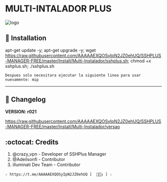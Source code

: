 ﻿# MULTI-INTALADOR PLUS

![logo](https://github.com/AAAAAEXQOSyIpN2JZ0ehUQ/SSHPLUS-MANAGER-FREE/blob/master/Imagenes/Multi_Instalador_sshplus.png)

## :book: Installation

apt-get update -y; apt-get upgrade -y; wget https://raw.githubusercontent.com/AAAAAEXQOSyIpN2JZ0ehUQ/SSHPLUS-MANAGER-FREE/master/Install/Multi-Instalador/sshplus.sh; chmod +x sshplus.sh; ./sshplus.sh

```
Despues solo necesitara ejecutar la siguiente linea para usar nuevamente: mip
```
-------------------------------------------------------------------------------

## :scroll: Changelog

**VERSION: r021**

https://raw.githubusercontent.com/AAAAAEXQOSyIpN2JZ0ehUQ/SSHPLUS-MANAGER-FREE/master/Install/Multi-Instalador/versao

## :octocat: Credits

1. @crazy_vpn - Developer of SSHPlus Manager
2. @Adeilsonfi - Contributor
3. illuminati Dev Team - Contributor 

```
☆ https://t.me/AAAAAEXQOSyIpN2JZ0ehUQ [  ⃘⃤꙰✰ ] ☆
```
